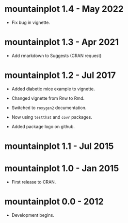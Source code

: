 # mountainplot 1.4 - May 2022

* Fix bug in vignette.

# mountainplot 1.3 - Apr 2021

* Add rmarkdown to Suggests (CRAN request)

# mountainplot 1.2 - Jul 2017

* Added diabetic mice example to vignette.

* Changed vignette from Rnw to Rmd.

* Switched to `roxygen2` documentation.

* Now using `testthat` and `covr` packages.

* Added package logo on github.

# mountainplot 1.1 - Jul 2015

# mountainplot 1.0 - Jan 2015

* First release to CRAN.

# mountainplot 0.0 - 2012

* Development begins.
